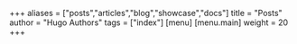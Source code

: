 +++
aliases = ["posts","articles","blog","showcase","docs"]
title = "Posts"
author = "Hugo Authors"
tags = ["index"]
[menu]
    [menu.main]
        weight = 20
+++
